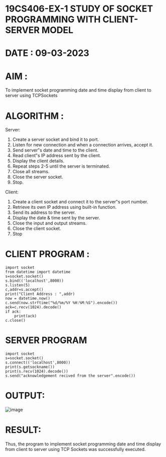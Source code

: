 # 19CS406-EX-1 STUDY OF SOCKET PROGRAMMING WITH CLIENT-SERVER MODEL

# DATE : 09-03-2023

# AIM : 
To implement socket programming date and time display from client to server using TCPSockets

# ALGORITHM :

Server:

1. Create a server socket and bind it to port.
2. Listen for new connection and when a connection arrives, accept it.
3. Send server‟s date and time to the client.
4. Read client‟s IP address sent by the client.
5. Display the client details.
6. Repeat steps 2-5 until the server is terminated.
7. Close all streams.
8. Close the server socket.
9. Stop.

Client:

1. Create a client socket and connect it to the server‟s port number.
2. Retrieve its own IP address using built-in function.
3. Send its address to the server.
4. Display the date & time sent by the server.
5. Close the input and output streams.
6. Close the client socket.
7. Stop

# CLIENT PROGRAM :
```
import socket
from datetime import datetime
s=socket.socket()
s.bind(('localhost',8000))
s.listen(5)
c,addr=s.accept()
print("Client Address : ",addr)
now = datetime.now()
c.send(now.strftime("%d/%m/%Y %H:%M:%S").encode())
ack=c.recv(1024).decode()
if ack:
    print(ack)
c.close()
 ```
 # SERVER PROGRAM
```
import socket
s=socket.socket()
s.connect(('localhost',8000))
print(s.getsockname())
print(s.recv(1024).decode())
s.send("acknowledgement recived from the server".encode())
 ```
# OUTPUT:
![image](https://github.com/ieswaris/19CS406-EX-1/assets/127847210/dc6bb83a-463f-4f6a-8596-fa400e099d39)
# RESULT:
Thus, the program to implement socket programming date and time display from client to server using TCP Sockets was successfully executed.

